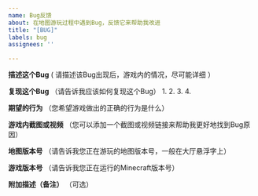 ```yaml
---
name: Bug反馈
about: 在地图游玩过程中遇到Bug，反馈它来帮助我改进
title: "[BUG]"
labels: bug
assignees: ''

---
```


**描述这个Bug**
( 请描述该Bug出现后，游戏内的情况，尽可能详细 ）

**复现这个Bug**
（请告诉我应该如何复现这个Bug）
1. 
2.
3.
4.

**期望的行为**
（您希望游戏做出的正确的行为是什么）

**游戏内截图或视频**
（您可以添加一个截图或视频链接来帮助我更好地找到Bug原因）

**地图版本号**
（请告诉我您正在游玩的地图版本号，一般在大厅悬浮字上）

**游戏版本号**
（请告诉我您正在运行的Minecraft版本号）

**附加描述（备注）**
（可选）
